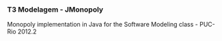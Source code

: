 ### T3 Modelagem - JMonopoly
Monopoly implementation in Java for the Software Modeling class - PUC-Rio 2012.2